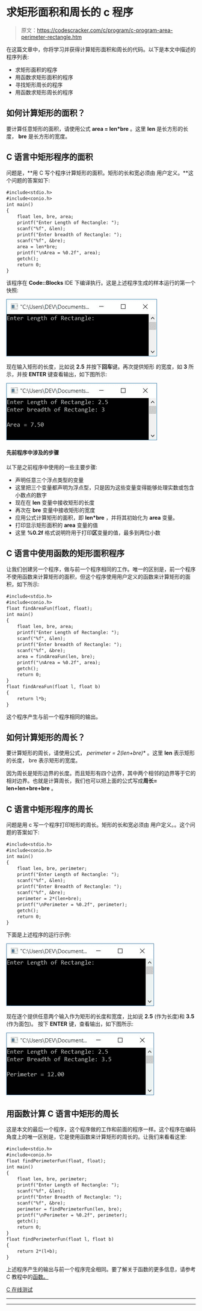 # 求矩形面积和周长的 c 程序

> 原文：<https://codescracker.com/c/program/c-program-area-perimeter-rectangle.htm>

在这篇文章中，你将学习并获得计算矩形面积和周长的代码。以下是本文中描述的程序列表:

*   求矩形面积的程序
*   用函数求矩形面积的程序
*   寻找矩形周长的程序
*   用函数求矩形周长的程序

## 如何计算矩形的面积？

要计算任意矩形的面积，请使用公式 **area = len*bre** 。这里 **len** 是长方形的长度， **bre** 是长方形的宽度。

## C 语言中矩形程序的面积

问题是，**用 C 写个程序计算矩形的面积。矩形的长和宽必须由 用户定义。**这个问题的答案如下:

```
#include<stdio.h>
#include<conio.h>
int main()
{
    float len, bre, area;
    printf("Enter Length of Rectangle: ");
    scanf("%f", &len);
    printf("Enter breadth of Rectangle: ");
    scanf("%f", &bre);
    area = len*bre;
    printf("\nArea = %0.2f", area);
    getch();
    return 0;
}
```

该程序在 **Code::Blocks** IDE 下编译执行。这是上述程序生成的样本运行的第一个快照:

![c find area of rectangle](img/941b053f7a378050fdc61d9342c9135d.png)

现在输入矩形的长度，比如说 **2.5** 并按下**回车**键。再次提供矩形 的宽度，如 **3** 所示，并按 **ENTER** 键查看输出，如下图所示:

![area of rectangle program c](img/5e5ee227dede9b3e7d2be9c6ee0e851b.png)

#### 先前程序中涉及的步骤

以下是之前程序中使用的一些主要步骤:

*   声明任意三个浮点类型的变量
*   这里把三个变量都声明为浮点型，只是因为这些变量变得能够处理实数或包含小数点的数字
*   现在在 **len** 变量中接收矩形的长度
*   再次在 **bre** 变量中接收矩形的宽度
*   应用公式计算矩形的面积，即 **len*bre** ，并将其初始化为 **area** 变量。
*   打印显示矩形面积的 **area** 变量的值
*   这里 **%0.2f** 格式说明符用于打印**区**变量的值，最多到两位小数

## C 语言中使用函数的矩形面积程序

让我们创建另一个程序，做与前一个程序相同的工作。唯一的区别是，前一个程序不使用函数来计算矩形的面积，但这个程序使用用户定义的函数来计算矩形的面积，如下所示:

```
#include<stdio.h>
#include<conio.h>
float findAreaFun(float, float);
int main()
{
    float len, bre, area;
    printf("Enter Length of Rectangle: ");
    scanf("%f", &len);
    printf("Enter breadth of Rectangle: ");
    scanf("%f", &bre);
    area = findAreaFun(len, bre);
    printf("\nArea = %0.2f", area);
    getch();
    return 0;
}
float findAreaFun(float l, float b)
{
    return l*b;
}
```

这个程序产生与前一个程序相同的输出。

## 如何计算矩形的周长？

要计算矩形的周长，请使用公式， **perimeter = 2*(len+bre)** 。这里 **len** 表示矩形的长度， bre 表示矩形的宽度。

因为周长是矩形边界的长度。而且矩形有四个边界，其中两个相邻的边界等于它的相对边界。也就是计算周长，我们也可以把上面的公式写成**周长= len+len+bre+bre** 。

## C 语言中矩形程序的周长

问题是用 c 写一个程序打印矩形的周长。矩形的长和宽必须由 用户定义。。这个问题的答案如下:

```
#include<stdio.h>
#include<conio.h>
int main()
{
    float len, bre, perimeter;
    printf("Enter Length of Rectangle: ");
    scanf("%f", &len);
    printf("Enter Breadth of Rectangle: ");
    scanf("%f", &bre);
    perimeter = 2*(len+bre);
    printf("\nPerimeter = %0.2f", perimeter);
    getch();
    return 0;
}
```

下面是上述程序的运行示例:

![perimeter of rectangle c](img/fe75e6cde7501a38855049d86134073e.png)

现在逐个提供任意两个输入作为矩形的长度和宽度，比如说 **2.5** (作为长度)和 **3.5** (作为面包)。 按下 **ENTER** 键，查看输出，如下图所示:

![c perimeter of rectangle program](img/82227a98301986c0fdc860c78287fdca.png)

## 用函数计算 C 语言中矩形的周长

这是本文的最后一个程序，这个程序做的工作和前面的程序一样。这个程序在编码角度上的唯一区别是，它是使用函数来计算矩形的周长的。让我们来看看这里:

```
#include<stdio.h>
#include<conio.h>
float findPerimeterFun(float, float);
int main()
{
    float len, bre, perimeter;
    printf("Enter Length of Rectangle: ");
    scanf("%f", &len);
    printf("Enter Breadth of Rectangle: ");
    scanf("%f", &bre);
    perimeter = findPerimeterFun(len, bre);
    printf("\nPerimeter = %0.2f", perimeter);
    getch();
    return 0;
}
float findPerimeterFun(float l, float b)
{
    return 2*(l+b);
}
```

上述程序产生的输出与前一个程序完全相同。要了解关于函数的更多信息，请参考 C 教程中的[函数。](/c/c-functions.htm)

[C 在线测试](/exam/showtest.php?subid=2)

* * *

* * *